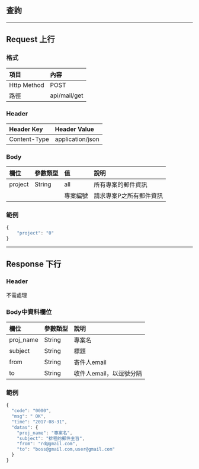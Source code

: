 ## 查詢

---

## Request 上行

### 格式

| 項目 | 內容 |
| :--- | :--- |
| Http Method | POST |
| 路徑 | api/mail/get |

### Header

| Header Key | Header Value |
| :--- | :--- |
| Content-Type | application/json |

### Body

| 欄位 | 參數類型 | 值 | 說明 |
| :--- | :--- | :--- | :--- |
| project | String | all | 所有專案的郵件資訊 |
|  |  | 專案編號 | 請求專案P之所有郵件資訊 |

### 範例

```js
{
    "project": "0"
}
```

---

## Response 下行

### Header

不需處理

### Body中資料欄位

| 欄位 | 參數類型 | 說明 |
| :--- | :--- | :--- |
| proj\_name | String | 專案名 |
| subject | String | 標題 |
| from | String | 寄件人email |
| to | String | 收件人email，以逗號分隔 |

### 範例

```js
{
  "code": "0000",
  "msg": " OK",
  "time": "2017-08-31",
  "datas": {
    "proj_name": "專案名",
    "subject": "排程的郵件主旨",
    "from": "rd@gmail.com",
    "to": "boss@gmail.com,user@gmail.com"
  }
}
```

## 



